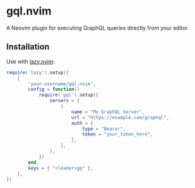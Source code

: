 # gql.nvim

A Neovim plugin for executing GraphQL queries directly from your editor.

## Installation

Use with [lazy.nvim](https://github.com/folke/lazy.nvim):

```lua
require('lazy').setup({
    {
        'your-username/gql.nvim',
        config = function()
            require('gql').setup({
                servers = {
                    {
                        name = "My GraphQL Server",
                        url = "https://example.com/graphql",
                        auth = {
                            type = "Bearer",
                            token = "your_token_here",
                        },
                    },
                },
            })
        end,
        keys = { "<leader>gq" },
    },
})
```
